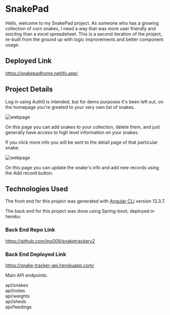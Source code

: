 # SnakePad

Hello, welcome to my SnakePad project. As someone who has a growing collection of corn snakes, I need a way that was more user friendly and exicitng than a excel spreadsheet. This is a second iteration of the project, re-built from the ground up with logic improvements and better component usage. 

## Deployed Link

https://snakepadhome.netlify.app/

## Project Details

Log in using Auth0 is intended, but for demo purposes it's been left out, on the homepage you're greeted to your very own list of snakes.

![webpage](https://i2.paste.pics/fa92dc54e02bc700225b2383860938b4.png)

On this page you can add snakes to your collection, delete them, and just generally have access to high level information on your snakes.

If you click more info you will be sent to the detail page of that particular snake:

![webpage](https://i2.paste.pics/c7b7fedb62c48b2f7e11fb34380dd5e1.png)

On this page you can update the snake's info and add new records using the Add record button.

## Technologies Used

The front end for this project was generated with [Angular CLI](https://github.com/angular/angular-cli) version 13.3.7.

The back end for this project was done using Spring-boot, deployed in heroku.

### Back End Repo Link

https://github.com/inu009/snaketrackerv2

### Back End Deployed Link

https://snake-tracker-api.herokuapp.com/

Main API endpoints:

api/snakes\
api/notes\
api/weights\
api/sheds\
api/feedings
